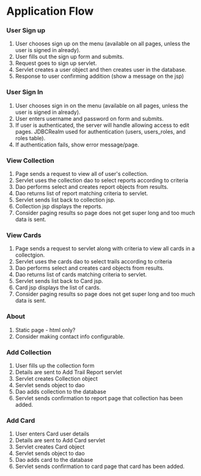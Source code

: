 # Application Flow


### User Sign up

1. User chooses sign up on the menu (available on all pages, unless the user 
is signed in already).
1. User fills out the sign up form and submits.
1. Request goes to sign up servlet.
1. Servlet creates a user object and then creates user in the database.
1. Response to user confirming addition (show a message on the jsp)

### User Sign In

1. User chooses sign in on the menu (available on all pages, unless the user 
is signed in already).
1. User enters username and password on form and submits. 
1. If user is authenticated, the server will handle allowing access to edit 
pages.  JDBCRealm used for authentication (users, users_roles, and roles table).
1. If authentication fails, show error message/page.

### View Collection

1. Page sends a request to view all of user's collection.
1. Servlet uses the collection dao to select reports according to criteria
1. Dao performs select and creates report objects from results.
1. Dao returns list of report matching criteria to servlet.
1. Servlet sends list back to collection jsp.
1. Collection jsp displays the reports.
1. Consider paging results so page does not get super long and too much data 
is sent.

### View Cards

1. Page sends a request to  servlet 
along with criteria to view all cards in a collectgion.
1. Servlet uses the cards dao to select trails according to criteria
1. Dao performs select and creates card objects from results.
1. Dao returns list of cards matching criteria to servlet.
1. Servlet sends list back to Card  jsp.
1. Card jsp displays the list of cards.
1. Consider paging results so page does not get super long and too much data 
is sent.

### About

1. Static page - html only? 
1. Consider making contact info configurable.

### Add Collection
1. User fills up the collection form
1. Details are sent to Add Trail Report servlet
1. Servlet creates Collection object
1. Servlet sends object to dao
1. Dao adds collection to the database
1. Servlet sends confirmation to report page that collection has been added.

### Add Card
1. User enters Card user details
1. Details are sent to Add Card  servlet
1. Servlet creates Card  object
1. Servlet sends object to dao
1. Dao adds card to the database
1. Servlet sends confirmation to card page that card has been added.








 
